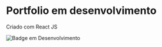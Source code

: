 # Portfolio em desenvolvimento 

Criado com React JS

![Badge em Desenvolvimento](http://img.shields.io/static/v1?label=STATUS&message=EM%20DESENVOLVIMENTO&color=GREEN&style=for-the-badge)
